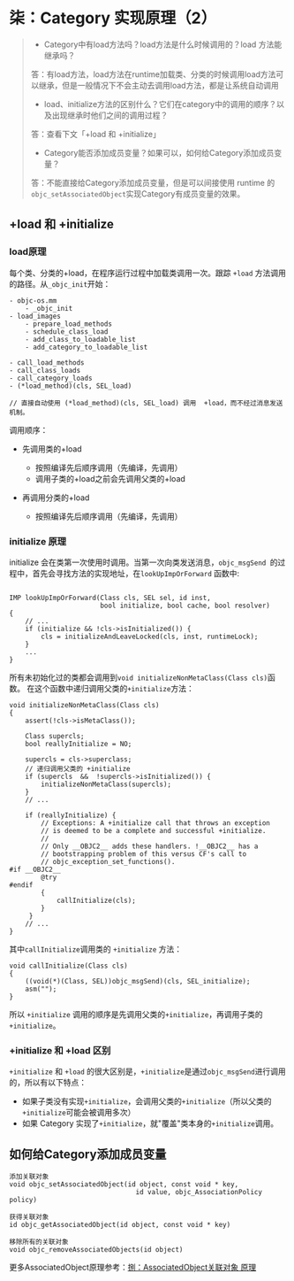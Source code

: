 # 柒：Category 实现原理（2）

> - Category中有load方法吗？load方法是什么时候调用的？load 方法能继承吗？
> 
> 答：有load方法，load方法在runtime加载类、分类的时候调用load方法可以继承，但是一般情况下不会主动去调用load方法，都是让系统自动调用
> > - load、initialize方法的区别什么？它们在category中的调用的顺序？以及出现继承时他们之间的调用过程？> 
> 答：查看下文「+load 和 +initialize」
> 
> - Category能否添加成员变量？如果可以，如何给Category添加成员变量？
> 
> 答：不能直接给Category添加成员变量，但是可以间接使用 runtime 的`objc_setAssociatedObject`实现Category有成员变量的效果。



## +load 和 +initialize

### load原理

每个类、分类的+load，在程序运行过程中加载类调用一次。跟踪 `+load` 方法调用的路径。从`_objc_init`开始：

```
- objc-os.mm	- _objc_init- load_images	- prepare_load_methods	- schedule_class_load	- add_class_to_loadable_list	- add_category_to_loadable_list- call_load_methods- call_class_loads- call_category_loads
- (*load_method)(cls, SEL_load)

// 直接自动使用 (*load_method)(cls, SEL_load) 调用  +load，而不经过消息发送机制。
```

调用顺序：

- 先调用类的+load	- 按照编译先后顺序调用（先编译，先调用）	- 调用子类的+load之前会先调用父类的+load- 再调用分类的+load	- 按照编译先后顺序调用（先编译，先调用）



### initialize 原理
initialize 会在类第一次使用时调用。当第一次向类发送消息，`objc_msgSend `的过程中，首先会寻找方法的实现地址，在`lookUpImpOrForward` 函数中:

```

IMP lookUpImpOrForward(Class cls, SEL sel, id inst, 
                       bool initialize, bool cache, bool resolver)
{
	// ...
    if (initialize && !cls->isInitialized()) {
        cls = initializeAndLeaveLocked(cls, inst, runtimeLock);
    }
    ...
}
```

所有未初始化过的类都会调用到`void initializeNonMetaClass(Class cls)`函数。
在这个函数中递归调用父类的`+initialize`方法：

```
void initializeNonMetaClass(Class cls)
{
    assert(!cls->isMetaClass());

    Class supercls;
    bool reallyInitialize = NO;

    supercls = cls->superclass;
    // 递归调用父类的 +initialize
    if (supercls  &&  !supercls->isInitialized()) {
        initializeNonMetaClass(supercls);
    }
    // ...    
    
    if (reallyInitialize) {
        // Exceptions: A +initialize call that throws an exception 
        // is deemed to be a complete and successful +initialize.
        //
        // Only __OBJC2__ adds these handlers. !__OBJC2__ has a
        // bootstrapping problem of this versus CF's call to
        // objc_exception_set_functions().
#if __OBJC2__
        @try
#endif
        {
            callInitialize(cls);  
        }
     }
    // ...
}
```

其中`callInitialize`调用类的 `+initialize` 方法：

```
void callInitialize(Class cls)
{
    ((void(*)(Class, SEL))objc_msgSend)(cls, SEL_initialize);
    asm("");
}
``` 

所以 `+initialize` 调用的顺序是先调用父类的`+initialize`，再调用子类的`+initialize`。

### +initialize 和 +load 区别

`+initialize` 和 `+load` 的很大区别是，`+initialize`是通过`objc_msgSend`进行调用的，所以有以下特点：
- 如果子类没有实现`+initialize`，会调用父类的`+initialize`（所以父类的`+initialize`可能会被调用多次）- 如果 Category 实现了`+initialize`，就"覆盖"类本身的`+initialize`调用。


## 如何给Category添加成员变量

```
添加关联对象void objc_setAssociatedObject(id object, const void * key,                                id value, objc_AssociationPolicy policy)获得关联对象id objc_getAssociatedObject(id object, const void * key)移除所有的关联对象void objc_removeAssociatedObjects(id object)
```

更多AssociatedObject原理参考：[捌：AssociatedObject关联对象 原理]()

